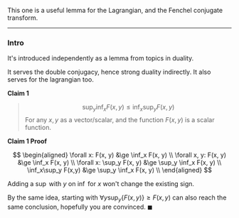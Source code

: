 This one is a useful lemma for the Lagrangian, and the Fenchel conjugate transform. 

---
### **Intro**

It's introduced independently as a lemma from topics in duality. 

It serves the double conjugacy, hence strong duality indirectly. It also serves for the lagrangian too. 

**Claim 1**

> $$
> \sup_y\inf_x F(x, y) \le \inf_x\sup_y F(x,y)
> $$
> For any $x, y$ as a vector/scalar, and the function $F(x,y)$ is a scalar function. 

**Claim 1 Proof**


$$
\begin{aligned}
    \forall x: F(x, y) &\ge \inf_x F(x, y)
    \\
    \forall x, y: F(x, y) &\ge \inf_x F(x, y)
    \\
    \forall x: \sup_y F(x, y) &\ge \sup_y \inf_x F(x, y)
    \\
    \inf_x\sup_y F(x,y) &\ge \sup_y \inf_x F(x, y)
    \\
\end{aligned}
$$

Adding a $\sup$ with $y$ on $\inf$ for $x$ won't change the existing sign. 

By the same idea, starting with $\forall y \sup_y\{F(x, y)\} \ge F(x, y)$ can also reach the same conclusion, hopefully you are convinced. $\blacksquare$

